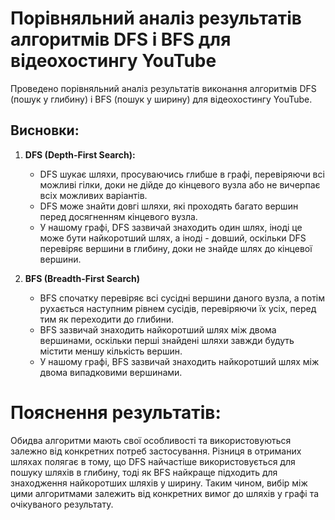# Порівняльний аналіз результатів алгоритмів DFS і BFS для відеохостингу YouTube

Проведено порівняльний аналіз результатів виконання алгоритмів DFS (пошук у глибину) і BFS (пошук у ширину) для відеохостингу YouTube.

## Висновки:

1. **DFS (Depth-First Search):**
    - DFS шукає шляхи, просуваючись глибше в графі, перевіряючи всі можливі гілки, доки не дійде до кінцевого вузла або не вичерпає всіх можливих варіантів.
    - DFS може знайти довгі шляхи, які проходять багато вершин перед досягненням кінцевого вузла.
    - У нашому графі, DFS зазвичай знаходить один шлях, іноді це може бути найкоротший шлях, а іноді - довший, оскільки DFS перевіряє вершини в глибину, доки не знайде шлях до кінцевої вершини.

2. **BFS (Breadth-First Search)**
    - BFS спочатку перевіряє всі сусідні вершини даного вузла, а потім рухається наступним рівнем сусідів, перевіряючи їх усіх, перед тим як переходити до глибини.
    - BFS зазвичай знаходить найкоротший шлях між двома вершинами, оскільки перші знайдені шляхи завжди будуть містити меншу кількість вершин.
    - У нашому графі, BFS зазвичай знаходить найкоротший шлях між двома випадковими вершинами.

# Пояснення результатів:

Обидва алгоритми мають свої особливості та використовуються залежно від конкретних потреб застосування. Різниця в отриманих шляхах полягає в тому, що DFS найчастіше використовується для пошуку шляхів в глибину, тоді як BFS найкраще підходить для знаходження найкоротших шляхів у ширину. Таким чином, вибір між цими алгоритмами залежить від конкретних вимог до шляхів у графі та очікуваного результату.